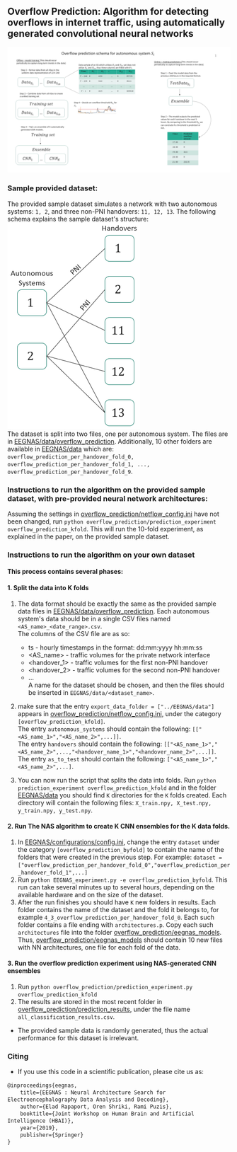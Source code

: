 ## Overflow Prediction: Algorithm for detecting overflows in internet traffic, using automatically generated convolutional neural networks
![overflow prediction schema](overflow_prediction_schema.jpg "Overflow Prediction Schema")

### Sample provided dataset:
The provided sample dataset simulates a network with two autonomous systems: `1, 2`,
and three non-PNI handovers: `11, 12, 13`. The following schema explains the sample dataset's structure:  
![sample_dataset schema](sample_dataset.png "Sample Dataset Schema")    
The dataset is split into two files, one per autonomous system. The files are in [EEGNAS/data/overflow_prediction](EEGNAS/data/overflow_prediction).
Additionally, 10 other folders are available in [EEGNAS/data](EEGNAS/data) which are: 
`overflow_prediction_per_handover_fold_0, overflow_prediction_per_handover_fold_1, ..., overflow_prediction_per_handover_fold_9`.

### Instructions to run the algorithm on the provided sample dataset, with pre-provided neural network architectures:
Assuming the settings in [overflow_prediction/netflow_config.ini](overflow_prediction/netflow_config.ini) have
not been changed, run `python overflow_prediction/prediction_experiment overflow_prediction_kfold`.
This will run the 10-fold experiment, as explained in the paper, on the provided sample dataset.
### Instructions to run the algorithm on your own dataset  
#### This process contains several phases:
#### 1. Split the data into K folds
1. The data format should be exactly the same as the provided sample data files in
[EEGNAS/data/overflow_prediction](EEGNAS/data/overflow_prediction). Each autonomous system's data should be in a single CSV files named
`<AS_name>_<date_range>.csv`.  
The columns of the CSV file are as so:  
   * ts - hourly timestamps in the format: dd:mm:yyyy hh:mm:ss
    * <AS_name> - traffic volumes for the private network interface
    * <handover_1> - traffic volumes for the first non-PNI handover
    * <handover_2> - traffic volumes for the second non-PNI handover
    * ...  
    A name for the dataset should be chosen, and then the files should be inserted in
  `EEGNAS/data/<dataset_name>`.

2. make sure that the entry `export_data_folder = ["../EEGNAS/data"]` appears in
[overflow_prediction/netflow_config.ini](overflow_prediction/netflow_config.ini), under the category `[overflow_prediction_kfold]`.  
The entry `autonomous_systems` should contain the following: `[["<AS_name_1>","<AS_name_2>",...]]`.  
The entry `handovers` should contain the following: `[["<AS_name_1>","<AS_name_2>",...,"<handover_name_1>","<handover_name_2>",...]]`.  
The entry `as_to_test` should contain the following: `["<AS_name_1>","<AS_name_2>",...]`.  
   
3. You can now run the script that splits the data into folds. Run `python prediction_experiment overflow_prediction_kfold`
and in the folder [EEGNAS/data](EEGNAS/data) you should find `K` directories for the `K` folds created. Each directory will
contain the following files: `X_train.npy, X_test.npy, y_train.npy, y_test.npy`.
   
#### 2. Run The NAS algorithm to create K CNN ensembles for the K data folds.
1. In [EEGNAS/configurations/config.ini](EEGNAS/configurations/config.ini), change the entry `dataset` under the category `[overflow_prediction_byfold]`
to contain the name of the folders that were created in the previous step. For example: `dataset = ["overflow_prediction_per_handover_fold_0","overflow_prediction_per_handover_fold_1",...]`
2. Run `python EEGNAS_experiment.py -e overflow_prediction_byfold`. This run can take several minutes up to several hours,
depending on the available hardware and on the size of the dataset.
3. After the run finishes you should have `K` new folders in results. Each folder contains the name of the dataset
and the fold it belongs to, for example `4_3_overflow_prediction_per_handover_fold_0`. Each such folder
contains a file ending with `architectures.p`. Copy each such `architectures` file into the folder
[overflow_prediction/eegnas_models](overflow_prediction/eegnas_models). Thus, [overflow_prediction/eegnas_models](overflow_prediction/eegnas_models) should contain 10 new files with NN architectures,
one file for each fold of the data.  

#### 3. Run the overflow prediction experiment using NAS-generated CNN ensembles  
1. Run `python overflow_prediction/prediction_experiment.py overflow_prediction_kfold`
2. The results are stored in the most recent folder in [overflow_prediction/prediction_results](overflow_prediction/prediction_results),
under the file name `all_classification_results.csv`.
* The provided sample data is randomly generated, thus the actual performance for this dataset is irrelevant.


### Citing
* If you use this code in a scientific publication, please cite us as:
```
@inproceedings{eegnas,
	title={EEGNAS : Neural Architecture Search for Electroencephalography Data Analysis and Decoding},
	author={Elad Rapaport, Oren Shriki, Rami Puzis},
	booktitle={Joint Workshop on Human Brain and Artificial Intelligence (HBAI)},
	year={2019},
	publisher={Springer}
}
```